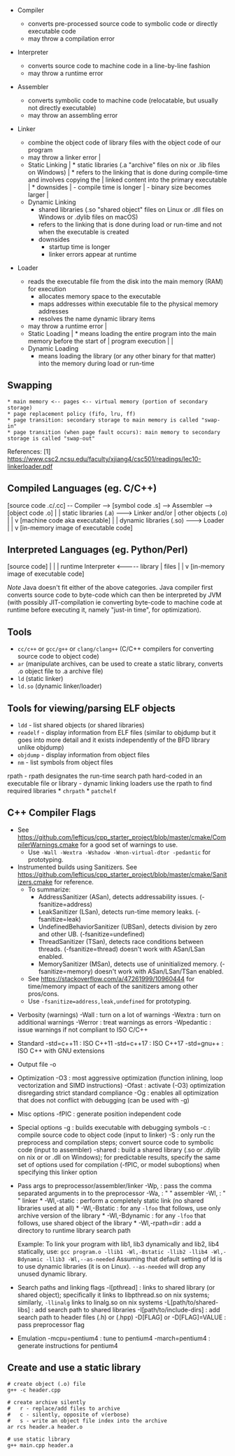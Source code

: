 * Compiler
	- converts pre-processed source code to symbolic code or directly executable code
	- may throw a compilation error
* Interpreter
	- converts source code to machine code in a line-by-line fashion
	- may throw a runtime error
* Assembler
	- converts symbolic code to machine code (relocatable, but usually not directly executable)
	- may throw an assembling error
* Linker
	- combine the object code of library files with the object code of our program
	- may throw a linker error
	|
	+ Static Linking
	|	* static libraries (.a "archive" files on nix or .lib files on Windows)
	|	* refers to the linking that is done during compile-time and involves copying the
	|	  linked content into the primary executable
	|	* downsides
	|		- compile time is longer
	|		- binary size becomes larger
	|
	+ Dynamic Linking
		* shared libraries (.so "shared object" files on Linux or .dll files on Windows or .dylib files on macOS)
		* refers to the linking that is done during load or run-time and not when the
		  executable is created
		* downsides
			- startup time is longer
			- linker errors appear at runtime

* Loader
	- reads the executable file from the disk into the main memory (RAM) for execution
		- allocates memory space to the executable
		- maps addresses within executable file to the physical memory addresses
		- resolves the name dynamic library items
	- may throw a runtime error
	|
	+ Static Loading
	|	* means loading the entire program into the main memory before the start of
	|	  program execution
	|
	|
	+ Dynamic Loading
		* means loading the library (or any other binary for that matter) into the memory during load or run-time

Swapping
--------
	* main memory <-- pages <-- virtual memory (portion of secondary storage)
	* page replacement policy (fifo, lru, ff)
	* page transition: secondary storage to main memory is called "swap-in"
	* page transition (when page fault occurs): main memory to secondary storage is called "swap-out"


References:
[1] https://www.csc2.ncsu.edu/faculty/xjiang4/csc501/readings/lec10-linkerloader.pdf

Compiled Languages (eg. C/C++)
------------------------------

[source code .c/.cc] -- Compiler --> [symbol code .s] --> Assembler --> [object code .o]
																			|
																			|
											  static libraries (.a) --->  Linker
													and/or					|
												other objects (.o)			|
																			|
																	    	v
																	  [machine code
																	   aka executable]
																		    |
																		    |
											dynamic libraries (.so)	--->  Loader
																		  	|
																		  	|
																		  	v
																	  [in-memory image of
																	   executable code]

Interpreted Languages (eg. Python/Perl)
---------------------------------------

[source code]
	|
	|
	|				runtime
Interpreter	 <----- library
	|				 files
	|
	|
	v
[in-memory image of
 executable code]


*Note* Java doesn't fit either of the above categories. Java compiler first converts source code to byte-code which can then be interpreted by JVM (with possibly JIT-compilation ie converting byte-code to machine code at runtime before executing it, namely "just-in time", for optimization).


Tools
-----
* `cc/c++` or `gcc/g++` or `clang/clang++` (C/C++ compilers for converting source code to object code)
* `ar` (manipulate archives, can be used to create a static library, converts .o object file to .a archive file)
* `ld` (static linker)
* `ld.so` (dynamic linker/loader)


Tools for viewing/parsing ELF objects
-------------------------------------
* `ldd` - list shared objects (or shared libraries)
* `readelf` - display information from ELF files (similar to objdump but it goes into more detail and it exists independently of the BFD library unlike objdump)
* `objdump` - display information from object files
* `nm` - list symbols from object files

rpath
	- rpath designates the run-time search path hard-coded in an executable file or library
	- dynamic linking loaders use the rpath to find required libraries
	* `chrpath`
	* `patchelf`


C++ Compiler Flags
------------------
- See https://github.com/lefticus/cpp_starter_project/blob/master/cmake/CompilerWarnings.cmake for a good set of warnings to use.
	- Use `-Wall -Wextra -Wshadow -Wnon-virtual-dtor -pedantic` for prototyping.
- Instrumented builds using Sanitizers. See https://github.com/lefticus/cpp_starter_project/blob/master/cmake/Sanitizers.cmake for reference.
	- To summarize:
		- AddressSanitizer (ASan), detects addressability issues. (-fsanitize=address)
		- LeakSanitizer (LSan), detects run-time memory leaks. (-fsanitize=leak)
		- UndefinedBehaviorSanitizer (UBSan), detects division by zero and other UB. (-fsanitize=undefined)
		- ThreadSanitizer (TSan), detects race conditions between threads. (-fsanitize=thread) doesn't work with ASan/LSan enabled.
		- MemorySanitizer (MSan), detects use of uninitialized memory. (-fsanitize=memory) doesn't work with ASan/LSan/TSan enabled.
	- See https://stackoverflow.com/a/47261999/10960444 for time/memory impact of each of the sanitizers among other pros/cons.
	- Use `-fsanitize=address,leak,undefined` for prototyping.

* Verbosity (warnings)
	-Wall : turn on a lot of warnings
	-Wextra : turn on additional warnings
	-Werror : treat warnings as errors
	-Wpedantic : issue warnings if not compliant to ISO C/C++

* Standard
	-std=c++11 : ISO C++11
	-std=c++17 : ISO C++17
	-std=gnu++ : ISO C++ with GNU extensions

* Output file
	-o <outputfile>

* Optimization
	-O3 : most aggressive optimization (function inlining, loop vectorization and SIMD instructions)
	-Ofast : activate (-O3) optimization disregarding strict standard compliance
	-Og : enables all optimization that does not conflict with debugging (can be used with -g)

* Misc options
	-fPIC : generate position independent code

* Special options
	-g : builds executable with debugging symbols
	-c : compile source code to object code (input to linker)
	-S : only run the preprocess and compilation steps; convert source code to symbolic code (input to assembler)
	-shared : build a shared library (.so or .dylib on nix or or .dll on Windows); for predictable results, specify the same set of options used for compilation (-fPIC, or model suboptions) when specifying this linker option

* Pass args to preprocessor/assembler/linker
	-Wp,<arg> : pass the comma separated arguments in <arg> to the preprocessor
	-Wa,<arg> : 				"				" 				   assembler
	-Wl,<arg> : 				"				" 				   linker
		* -Wl,-static : perform a completely static link (no shared libraries used at all)
		* -Wl,-Bstatic : for any `-lfoo` that follows, use only archive version of the library
		* -Wl,-Bdynamic : for any `-lfoo` that follows, use shared object of the library
		* -Wl,-rpath=dir : add a directory to runtime library search path

	Example:
	To link your program with lib1, lib3 dynamically and lib2, lib4 statically, use:
		```
		gcc program.o -llib1 -Wl,-Bstatic -llib2 -llib4 -Wl,-Bdynamic -llib3 -Wl,--as-needed
		```
	Assuming that default setting of ld is to use dynamic libraries (it is on Linux).
	`--as-needed` will drop any unused dynamic library.

* Search paths and linking flags
	-l[pthread] : links to shared library (or shared object); specifically it links to libpthread.so on nix systems; similarly, `-llinalg` links to linalg.so on nix systems
	-L[path/to/shared-libs] : add search path to shared libraries
	-I[path/to/include-dirs] : add search path to header files (.h) or (.hpp)
	-D[FLAG] or -D[FLAG]=VALUE : pass preprocessor flag

* Emulation
	-mcpu=pentium4 : tune to pentium4
	-march=pentium4 : generate instructions for pentium4


Create and use a static library
-------------------------------
```
# create object (.o) file
g++ -c header.cpp

# create archive silently
#	r - replace/add files to archive
#	c - silently, opposite of v(erbose)
#	s - write an object file index into the archive
ar rcs header.a header.o

# use static library
g++ main.cpp header.a
```

